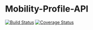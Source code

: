 # Mobility-Profile-API

[![Build Status](https://travis-ci.org/ZMaster13/Mobility-Profile-API.svg?branch=master)](https://travis-ci.org/ZMaster13/Mobility-Profile-API)
[![Coverage Status](https://coveralls.io/repos/github/ZMaster13/Mobility-Profile-API/badge.svg?branch=master)](https://coveralls.io/github/ZMaster13/Mobility-Profile-API?branch=master)

